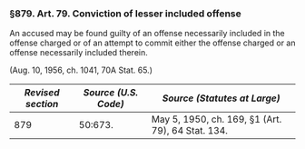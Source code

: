 ### §879. Art. 79. Conviction of lesser included offense ###

An accused may be found guilty of an offense necessarily included in the offense charged or of an attempt to commit either the offense charged or an offense necessarily included therein.

(Aug. 10, 1956, ch. 1041, 70A Stat. 65.)

|*Revised section*|*Source (U.S. Code)*|          *Source (Statutes at Large)*           |
|-----------------|--------------------|-------------------------------------------------|
|       879       |      50:673.       |May 5, 1950, ch. 169, §1 (Art. 79), 64 Stat. 134.|